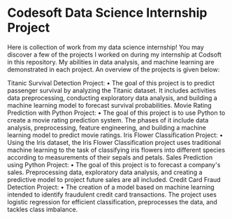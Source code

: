 # Codesoft Data Science Internship Project
Here is collection of work from my data science internship! You may discover a few of the projects I worked on during my internship at Codsoft in this repository. My abilities in data analysis, and machine learning are demonstrated in each project. An overview of the projects is given below:

Titanic Survival Detection Project: • The goal of this project is to predict passenger survival by analyzing the Titanic dataset. It includes activities data preprocessing, conducting exploratory data analysis, and building a machine learning model to forecast survival probabilities.
Movie Rating Prediction with Python Project: • The goal of this project is to use Python to create a movie rating prediction system. The phases of it include data analysis, preprocessing, feature engineering, and building a machine learning model to predict movie ratings.
Iris Flower Classification Project: • Using the Iris dataset, the Iris Flower Classification project uses traditional machine learning to the task of classifying iris flowers into different species according to measurements of their sepals and petals.
Sales Prediction using Python Project: • The goal of this project is to forecast a company's sales. Preprocessing data, exploratory data analysis, and creating a predictive model to project future sales are all included.
Credit Card Fraud Detection Project: • The creation of a model based on machine learning intended to identify fraudulent credit card transactions. The project uses logistic regression for efficient classification, preprocesses the data, and tackles class imbalance.
